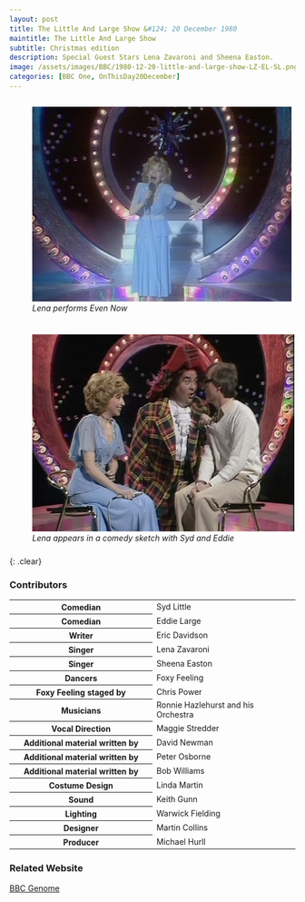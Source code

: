 ```yaml
---
layout: post
title: The Little And Large Show &#124; 20 December 1980
maintitle: The Little And Large Show
subtitle: Christmas edition
description: Special Guest Stars Lena Zavaroni and Sheena Easton.
image: /assets/images/BBC/1980-12-20-little-and-large-show-LZ-EL-SL.png
categories: [BBC One, OnThisDay20December]
---
```


<figure class="fig1">
<img src="/assets/images/BBC/1980-12-20-little-and-large-show-LZ-LLS.png" class="full-width">
<figcaption>
<cite>Lena performs Even Now</cite>
</figcaption>
</figure>

<figure class="fig2">
<img src="/assets/images/BBC/1980-12-20-little-and-large-show-LZ-EL-SL.png" class="full-width">
<figcaption>
<cite>Lena appears in a comedy sketch with Syd and Eddie</cite>
</figcaption>
</figure>

<br />{: .clear}

### Contributors
<table>
<tr><th style="width:50%;">Comedian</th><td style="width:50%;">Syd Little</td></tr>
<tr><th>Comedian</th><td>Eddie Large</td></tr>
<tr><th>Writer</th><td>Eric Davidson</td></tr>
<tr><th>Singer</th><td>Lena Zavaroni</td></tr>
<tr><th>Singer</th><td>Sheena Easton</td></tr>
<tr><th>Dancers</th><td>Foxy Feeling</td></tr>
<tr><th>Foxy Feeling staged by</th><td>Chris Power</td></tr>
<tr><th>Musicians</th><td>Ronnie Hazlehurst and his Orchestra</td></tr>
<tr><th>Vocal Direction</th><td>Maggie Stredder</td></tr>
<tr><th>Additional material written by</th><td>David Newman</td></tr>
<tr><th>Additional material written by</th><td>Peter Osborne</td></tr>
<tr><th>Additional material written by</th><td>Bob Williams</td></tr>
<tr><th>Costume Design</th><td>Linda Martin</td></tr>
<tr><th>Sound</th><td>Keith Gunn</td></tr>
<tr><th>Lighting</th><td>Warwick Fielding</td></tr>
<tr><th>Designer</th><td>Martin Collins</td></tr>
<tr><th>Producer</th><td>Michael Hurll</td></tr>
</table>

### Related Website
<span class="post-categories">[BBC Genome](https://genome.ch.bbc.co.uk/schedules/bbcone/london/1980-12-20#at-19.40)</span>

<style>
.fig1 {float:left; width:49%;}
figcaption {float:left; width:100%;}

.fig2 {float:right; width:49%;}
figcaption {float:left; width:100%;}

@media screen and (orientation:portrait) {
.fig1, .fig2 {float:left; width:100%;}
figcaption {float:left; width:100%; margin-bottom: 10px;}
}
</style>

